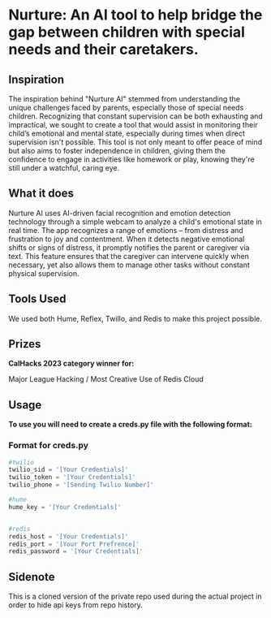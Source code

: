 # **Nurture**: An AI tool to help bridge the gap between children with special needs and their caretakers.

## Inspiration
The inspiration behind "Nurture AI" stemmed from understanding the unique challenges faced by parents, especially those of special needs children. Recognizing that constant supervision can be both exhausting and impractical, we sought to create a tool that would assist in monitoring their child’s emotional and mental state, especially during times when direct supervision isn't possible. This tool is not only meant to offer peace of mind but also aims to foster independence in children, giving them the confidence to engage in activities like homework or play, knowing they're still under a watchful, caring eye.


## What it does
Nurture AI uses AI-driven facial recognition and emotion detection technology through a simple webcam to analyze a child's emotional state in real time. The app recognizes a range of emotions – from distress and frustration to joy and contentment. When it detects negative emotional shifts or signs of distress, it promptly notifies the parent or caregiver via text. This feature ensures that the caregiver can intervene quickly when necessary, yet also allows them to manage other tasks without constant physical supervision.


## Tools Used
We used both Hume, Reflex, Twillo, and Redis to make this project possible. 


## Prizes
**CalHacks 2023 category winner for:**

Major League Hacking / Most Creative Use of Redis Cloud


## Usage

**To use you will need to create a creds.py file with the following format:**

### Format for creds.py
``` python
#twilio
twilio_sid = '[Your Credentials]'
twilio_token = '[Your Credentials]'
twilio_phone = '[Sending Twilio Number]'

#hume
hume_key = '[Your Credentials]'


#redis
redis_host = '[Your Credentials]'
redis_port = '[Your Port Prefrence]'
redis_password = '[Your Credentials]'
```
## Sidenote

This is a cloned version of the private repo used during the actual project in order to hide api keys from repo history. 
